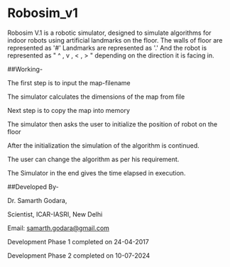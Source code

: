 # Robosim_v1

Robosim V.1 is a robotic simulator, designed to simulate algorithms for indoor robots using artificial landmarks on the floor.
The walls of floor are represented as '#' Landmarks are represented as '.'
And the robot is represented as " ^ , v , < , > " depending on the direction it is facing in.


##Working-

The first step is to input the map-filename

The simulator calculates the dimensions of the map from file

Next step is to copy the map into memory

The simulator then asks the user to initialize the position of robot on the floor

After the initialization the simulation of the algorithm is continued.

The user can change the algorithm as per his requirement.

The Simulator in the end gives the time elapsed in execution.



##Developed By-

Dr. Samarth Godara,

Scientist, ICAR-IASRI, New Delhi

Email: samarth.godara@gmail.com

Development Phase 1 completed on 24-04-2017

Development Phase 2 completed on 10-07-2024
